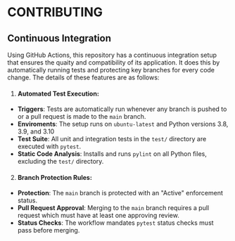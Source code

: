 # CONTRIBUTING

## Continuous Integration
Using GitHub Actions, this repository has a continuous integration setup that ensures the quaity and compatibility of its application. It does this by automatically running tests and protecting key branches for every code change. The details of these features are as follows:

1. #### Automated Test Execution:

  - **Triggers**: Tests are automatically run whenever any branch is pushed to or a pull request is made to the `main` branch.
  - **Enviroments**: The setup runs on `ubuntu-latest` and Python versions 3.8, 3.9, and 3.10
  - **Test Suite**: All unit and integration tests in the `test/` directory are executed with `pytest`.
  - **Static Code Analysis**: Installs and runs `pylint` on all Python files, excluding the `test/` directory.

2. #### Branch Protection Rules:

  - **Protection**: The `main` branch is protected with an "Active" enforcement status.
  - **Pull Request Approval**: Merging to the `main` branch requires a pull request which must have at least one approving review.
  - **Status Checks**: The workflow mandates `pytest` status checks must pass before merging.
